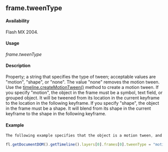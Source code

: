 ## frame.tweenType

#### Availability

Flash MX 2004.

#### Usage

*frame.tweenType*

#### Description

Property; a string that specifies the type of tween; acceptable values are "motion", "shape", or "none". The value
"none" removes the motion tween. Use the [timeline.createMotionTween()](../Timeline_object/timeli11.md) method to create a motion tween.
If you specify "motion", the object in the frame must be a symbol, text field, or grouped object. It will be tweened from its location in the current keyframe to the location in the following keyframe.
If you specify "shape", the object in the frame must be a shape. It will blend from its shape in the current keyframe to the shape in the following keyframe.

#### Example

```javascript
The following example specifies that the object is a motion tween, and therefore, it should be tweened from its location in the current keyframe to the location in the following keyframe:

fl.getDocumentDOM().getTimeline().layers[0].frames[0].tweenType = "motion";

```